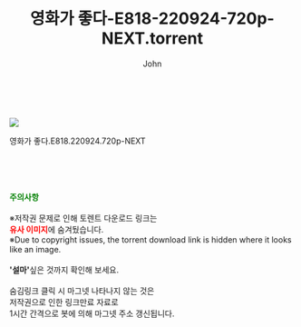 ﻿---
layout: post
title:  "    영화가 좋다-E818-220924-720p-NEXT.torrent"
author: John
categories: [ TV ]
tags: [  ]
image: https://torrentrj55.com/uploadfile/full/752dd8f86a631ac6d1bf05305cb2eb33d72596e5.jpg 
description: "    영화가 좋다-E818-220924-720p-NEXT torrent 정보 공유"
toc: true
toc_sticky: true
---

<br>
<p><img src="https://torrentrj55.com/uploadfile/full/752dd8f86a631ac6d1bf05305cb2eb33d72596e5.jpg"/></p>
 영화가 좋다.E818.220924.720p-NEXT  
    
<br><br><br>
<p data-ke-size="size16"><b><span style="color: green;">주의사항</span></b><br /><br />※저작권 문제로 인해 토렌트 다운로드 링크는<br /><b><span style="color: red;">유사 이미지</span></b>에 숨겨뒀습니다.<br />※Due to copyright issues, the torrent download link is hidden where it looks like an image.<br /><br /><b>'설마'</b>싶은 것까지 확인해 보세요.<br /><br />숨김링크 클릭 시 마그넷 나타나지 않는 것은<br />저작권으로 인한 링크만료 자료로<br />1시간 간격으로 봇에 의해 마그넷 주소 갱신됩니다.</p>
